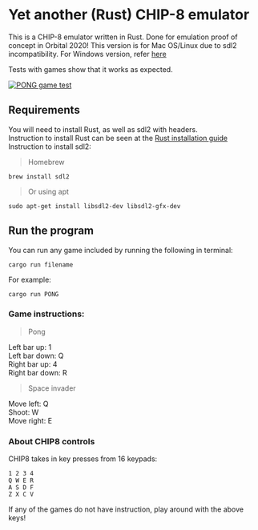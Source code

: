 # Yet another (Rust) CHIP-8 emulator

This is a CHIP-8 emulator written in Rust. Done for emulation proof of concept in Orbital 2020!
This version is for Mac OS/Linux due to sdl2 incompatibility. For Windows version, refer [here](https://github.com/theodoreleebrant/YARC-windows)

Tests with games show that it works as expected.

<a href="https://i.imgur.com/4l3gxNh.png"><img src="https://i.imgur.com/4l3gxNh.png" title="PONG Chip-8 Game" alt="PONG game test"></a>


## Requirements
You will need to install Rust, as well as sdl2 with headers.  
Instruction to install Rust can be seen at the [Rust installation guide](https://www.rust-lang.org/tools/install)  
Instruction to install sdl2:

> Homebrew

`brew install sdl2`

> Or using apt

`sudo apt-get install libsdl2-dev libsdl2-gfx-dev`

## Run the program

You can run any game included by running the following in terminal:
`````
cargo run filename
`````

For example:
`````
cargo run PONG
`````

### Game instructions:
> Pong 

Left bar up: 1  
Left bar down: Q  
Right bar up: 4  
Right bar down: R


> Space invader

Move left: Q  
Shoot: W  
Move right: E


### About CHIP8 controls
CHIP8 takes in key presses from 16 keypads: 
```
1 2 3 4
Q W E R
A S D F
Z X C V
```
If any of the games do not have instruction, play around with the above keys!

